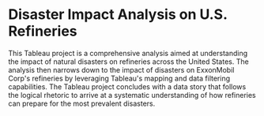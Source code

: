 # Disaster Impact Analysis on U.S. Refineries

This Tableau project is a comprehensive analysis aimed at understanding the impact of natural disasters on refineries across the United States. The analysis then narrows down to the impact of disasters on ExxonMobil Corp's refineries by leveraging Tableau's mapping and data filtering capabilities. The Tableau project concludes with a data story that follows the logical rhetoric to arrive at a systematic understanding of how refineries can prepare for the most prevalent disasters.
